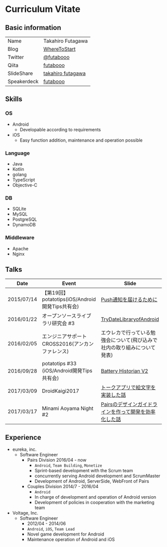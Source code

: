 # Curriculum Vitate

## Basic information

|||
|---|-----|
|Name|Takahiro Futagawa|
|Blog|[WhereToStart](http://futabooo.hatenablog.com/)|
|Twitter|[@futabooo](https://twitter.com/futabooo)|
|Qiita|[futabooo](http://qiita.com/futabooo)|
|SlideShare|[takahiro futagawa](http://www.slideshare.net/TakahiroFutagawa)|
|Speakerdeck|[futabooo](https://speakerdeck.com/futaboooo)|

## Skills
### OS
- Android
	- Developable according to requirements
- iOS
	- Easy function addition, maintenance and operation possible

### Language
- Java
- Kotlin
- golang
- TypeScript
- Objective-C

### DB
- SQLite
- MySQL
- PostgreSQL
- DynamoDB

### Middleware
- Apache
- Nginx

## Talks
| Date | Event | Slide |
| ---- | ----- | ----- |
|2015/07/14|【第19回】potatotips(iOS/Android開発Tips共有会)|[Push通知を届けるために](https://speakerdeck.com/futaboooo/pushtong-zhi-wojie-kerutameni)|
|2016/01/22|オープンソースライブラリ研究会 #3|[TryDateLibraryofAndroid](https://speakerdeck.com/futaboooo/trydatelibraryofandroid)|
|2016/02/05|エンジニアサポートCROSS2016(アンカンファレンス)|エウレカで行っている勉強会について(飛び込みで社内の取り組みについて発表)|
|2016/09/28|potatotips #33 (iOS/Android開発Tips共有会)|[Battery Historian V2](https://speakerdeck.com/futaboooo/battery-historian-v2)|
|2017/03/09|DroidKaigi2017|[トークアプリで絵文字を実装した話](https://speakerdeck.com/futaboooo/tokuapuridehui-wen-zi-woshi-zhuang-sitahua)|
|2017/03/17|Minami Aoyama Night #2|[Pairsのデザインガイドラインを作って開発を効率化した話](https://speakerdeck.com/futaboooo/pairsfalsedezaingaidorainwozuo-tutekai-fa-woxiao-lu-hua-sitahua)|

## Experience
- eureka, inc.
    - Software Engineer
        - Pairs Division 2016/04 - now
            - `Android`, `Team Building`, `Monetize`
            - Sprint-based development with the Scrum team
            - concurrently serving Android development and ScrumMaster
            - Development of Android, ServerSide, WebFront of Pairs
        - Couples Division 2014/7 - 2016/04
            - `Android`
            - In charge of development and operation of Android version
            - Development of policies in cooperation with the marketing team
- Voltage, Inc.
    - Software Engineer
        - 2012/04 - 2014/06
        - `Android`, `iOS`, `Team Lead`
        - Novel game development for Android
        - Maintenance operation of Android and iOS